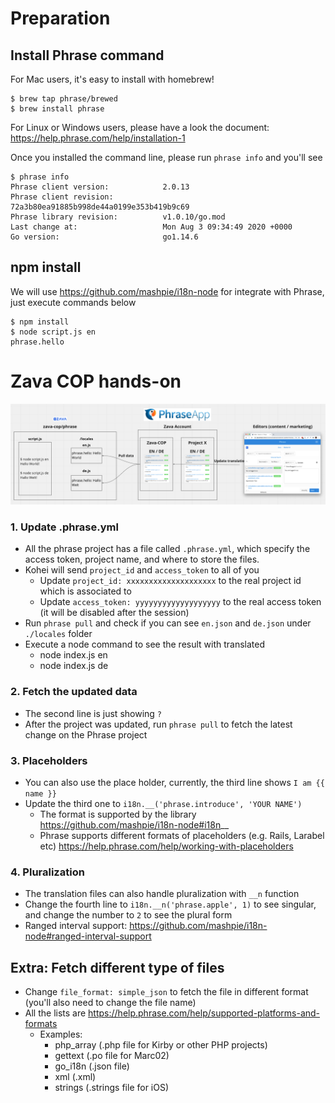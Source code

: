 # Preparation

## Install Phrase command

For Mac users, it's easy to install with homebrew!
```
$ brew tap phrase/brewed
$ brew install phrase
```

For Linux or Windows users, please have a look the document: https://help.phrase.com/help/installation-1

Once you installed the command line, please run `phrase info` and you'll see

```
$ phrase info
Phrase client version:            2.0.13
Phrase client revision:           72a3b80ea91885b998de44a0199e353b419b9c69
Phrase library revision:          v1.0.10/go.mod
Last change at:                   Mon Aug 3 09:34:49 2020 +0000
Go version:                       go1.14.6
```

## npm install

We will use https://github.com/mashpie/i18n-node for integrate with Phrase, just execute commands below

```
$ npm install
$ node script.js en
phrase.hello
```

# Zava COP hands-on

![COP](/phrase/img/ss1.png)

### 1. Update .phrase.yml

- All the phrase project has a file called `.phrase.yml`, which specify the access token, project name, and where to store the files.
- Kohei will send `project_id` and `access_token` to all of you
  - Update `project_id: xxxxxxxxxxxxxxxxxxxx` to the real project id which is associated to 
  - Update `access_token: yyyyyyyyyyyyyyyyyyy` to the real access token (it will be disabled after the session)
- Run `phrase pull` and check if you can see `en.json` and `de.json` under `./locales` folder
- Execute a node command to see the result with translated
  - node index.js en
  - node index.js de

### 2. Fetch the updated data

- The second line is just showing `?`
- After the project was updated, run `phrase pull` to fetch the latest change on the Phrase project

### 3. Placeholders

- You can also use the place holder, currently, the third line shows `I am {{ name }}`
- Update the third one to `i18n.__('phrase.introduce', 'YOUR NAME')`
  - The format is supported by the library https://github.com/mashpie/i18n-node#i18n__
  - Phrase supports different formats of placeholders (e.g. Rails, Larabel etc) https://help.phrase.com/help/working-with-placeholders

### 4. Pluralization

- The translation files can also handle pluralization with `__n` function
- Change the fourth line to `i18n.__n('phrase.apple', 1)` to see singular, and change the number to `2` to see the plural form
- Ranged interval support: https://github.com/mashpie/i18n-node#ranged-interval-support

## Extra: Fetch different type of files
 - Change `file_format: simple_json` to fetch the file in different format (you'll also need to change the file name)
 - All the lists are https://help.phrase.com/help/supported-platforms-and-formats
   - Examples:
     - php_array (.php file for Kirby or other PHP projects)
     - gettext (.po file for Marc02)
     - go_i18n (.json file)
     - xml (.xml)
     - strings (.strings file for iOS)
